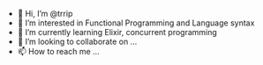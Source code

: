 - 👋 Hi, I’m @trrip
- 👀 I’m interested in Functional Programming and Language syntax
- 🌱 I’m currently learning Elixir, concurrent programming
- 💞️ I’m looking to collaborate on ...
- 📫 How to reach me ...

<!---
trrip/trrip is a ✨ special ✨ repository because its `README.md` (this file) appears on your GitHub profile.
You can click the Preview link to take a look at your changes.
--->
